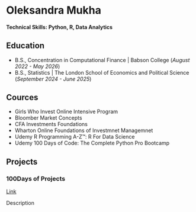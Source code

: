 # Oleksandra Mukha

#### Technical Skills: Python, R, Data Analytics

## Education			        		
- B.S., Concentration in Computational Finance | Babson College (_August 2022 - May 2026_)
- B.S., Statistics | The London School of Economics and Political Science (_September 2024 - June 2025_)

## Cources
- Girls Who Invest Online Intensive Program
- Bloomber Market Concepts
- CFA Investments Foundations
- Wharton Online Foundations of Investmnet Managemnet
- Udemy R Programming A-Z™: R For Data Science
- Udemy 100 Days of Code: The Complete Python Pro Bootcamp

## Projects
### 100Days of Projects
[Link](https://github.com/OleksandraMukha/100-Days-of-Code)

Description
